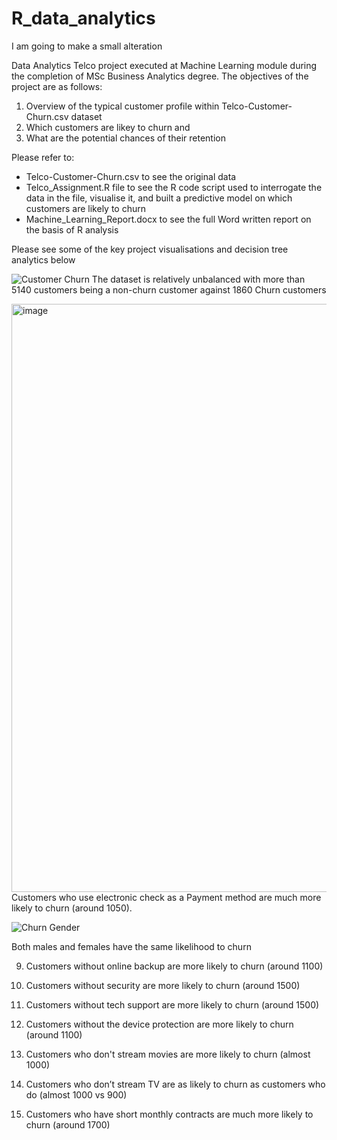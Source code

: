 # R_data_analytics

I am going to make a small alteration

Data Analytics Telco project executed at Machine Learning module during the completion of MSc Business Analytics degree. The objectives of the project are as follows:
1) Overview of the typical customer profile within Telco-Customer-Churn.csv dataset
2) Which customers are likey to churn and 
3) What are the potential chances of their retention

Please refer to:
- Telco-Customer-Churn.csv to see the original data
- Telco_Assignment.R file to see the R code script used to interrogate the data in the file, visualise it, and built a predictive model on which customers 
are likely to churn
- Machine_Learning_Report.docx to see the full Word written report on the basis of R analysis

Please see some of the key project visualisations and decision tree analytics below


![Customer Churn](https://user-images.githubusercontent.com/93555279/191345994-ec5a0e31-d922-44b7-b306-45252695afa3.png)
The dataset is relatively unbalanced with more than 5140 customers being a non-churn customer against 1860 Churn customers

<img width="941" alt="image" src="https://user-images.githubusercontent.com/93555279/191345197-ec743f4f-e3bd-4ce3-8007-c6d2e4a6909e.png">
Customers who use electronic check as a Payment method are much more likely to churn (around 1050). 

![Churn Gender](https://user-images.githubusercontent.com/93555279/191346972-04ca696f-660b-439e-bec9-b4f78349a5b3.png)

Both males and females have the same likelihood to churn





9) Customers without online backup are more likely to churn (around 1100)

10) Customers without security are more likely to churn (around 1500) 


11) Customers without tech support are more likely to churn (around 1500) 

12) Customers without the device protection are more likely to churn (around 1100) 

13) Customers who don't stream movies are more likely to churn (almost 1000) 

14) Customers who don’t stream TV are as likely to churn as customers who do (almost 1000 vs 900) 

15) Customers who have short monthly contracts are much more likely to churn (around 1700) 

